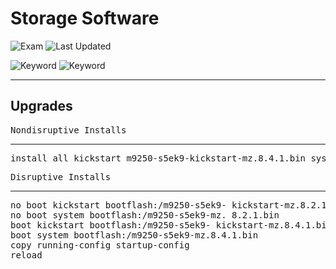 # Storage Software

![Exam](https://img.shields.io/badge/DCCOR-8A2BE2)
![Last Updated](https://img.shields.io/badge/Last%20Updated-2024--01--25-blue)

![Keyword](https://img.shields.io/badge/FCoE-darkgreen)
![Keyword](https://img.shields.io/badge/Fibre%20Channel%20over%20Ethernet-darkgreen)

<hr>

## Upgrades

<pre>
<span>Nondisruptive Installs</span>
<hr>install all kickstart m9250-s5ek9-kickstart-mz.8.4.1.bin system m9250-s5ek9-mz.8.4.1.bin
</pre>

<pre>
<span>Disruptive Installs</span>
<hr>no boot kickstart bootflash:/m9250-s5ek9- kickstart-mz.8.2.1.bin
no boot system bootflash:/m9250-s5ek9-mz. 8.2.1.bin
boot kickstart bootflash:/m9250-s5ek9- kickstart-mz.8.4.1.bin
boot system bootflash:/m9250-s5ek9-mz.8.4.1.bin
copy running-config startup-config
reload
</pre>



